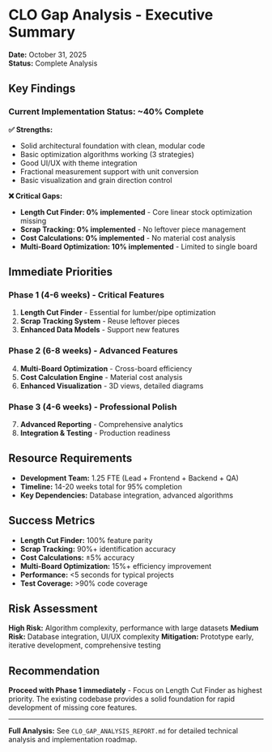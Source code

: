# CLO Gap Analysis - Executive Summary

**Date:** October 31, 2025  
**Status:** Complete Analysis  

## Key Findings

### Current Implementation Status: ~40% Complete

**✅ Strengths:**
- Solid architectural foundation with clean, modular code
- Basic optimization algorithms working (3 strategies)
- Good UI/UX with theme integration
- Fractional measurement support with unit conversion
- Basic visualization and grain direction control

**❌ Critical Gaps:**
- **Length Cut Finder: 0% implemented** - Core linear stock optimization missing
- **Scrap Tracking: 0% implemented** - No leftover piece management
- **Cost Calculations: 0% implemented** - No material cost analysis
- **Multi-Board Optimization: 10% implemented** - Limited to single board

## Immediate Priorities

### Phase 1 (4-6 weeks) - Critical Features
1. **Length Cut Finder** - Essential for lumber/pipe optimization
2. **Scrap Tracking System** - Reuse leftover pieces
3. **Enhanced Data Models** - Support new features

### Phase 2 (6-8 weeks) - Advanced Features  
4. **Multi-Board Optimization** - Cross-board efficiency
5. **Cost Calculation Engine** - Material cost analysis
6. **Enhanced Visualization** - 3D views, detailed diagrams

### Phase 3 (4-6 weeks) - Professional Polish
7. **Advanced Reporting** - Comprehensive analytics
8. **Integration & Testing** - Production readiness

## Resource Requirements

- **Development Team:** 1.25 FTE (Lead + Frontend + Backend + QA)
- **Timeline:** 14-20 weeks total for 95% completion
- **Key Dependencies:** Database integration, advanced algorithms

## Success Metrics

- **Length Cut Finder:** 100% feature parity
- **Scrap Tracking:** 90%+ identification accuracy  
- **Cost Calculations:** ±5% accuracy
- **Multi-Board Optimization:** 15%+ efficiency improvement
- **Performance:** <5 seconds for typical projects
- **Test Coverage:** >90% code coverage

## Risk Assessment

**High Risk:** Algorithm complexity, performance with large datasets
**Medium Risk:** Database integration, UI/UX complexity
**Mitigation:** Prototype early, iterative development, comprehensive testing

## Recommendation

**Proceed with Phase 1 immediately** - Focus on Length Cut Finder as highest priority. The existing codebase provides a solid foundation for rapid development of missing core features.

---
**Full Analysis:** See `CLO_GAP_ANALYSIS_REPORT.md` for detailed technical analysis and implementation roadmap.